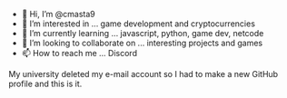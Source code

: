 - 👋 Hi, I’m @cmasta9
- 👀 I’m interested in ... game development and cryptocurrencies
- 🌱 I’m currently learning ... javascript, python, game dev, netcode
- 💞️ I’m looking to collaborate on ... interesting projects and games
- 📫 How to reach me ... Discord

My university deleted my e-mail account so I had to make a new GitHub profile and this is it.
